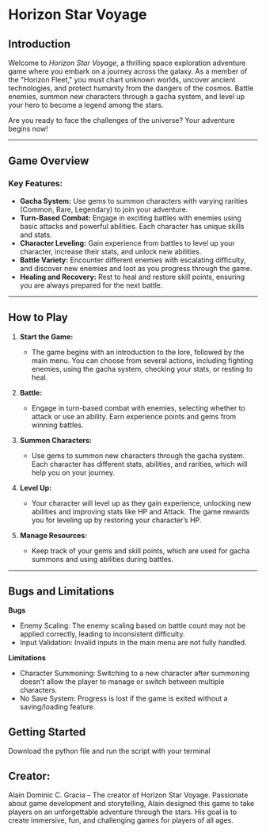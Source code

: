 # Horizon Star Voyage

## Introduction

Welcome to *Horizon Star Voyage*, a thrilling space exploration adventure game where you embark on a journey across the galaxy. As a member of the "Horizon Fleet," you must chart unknown worlds, uncover ancient technologies, and protect humanity from the dangers of the cosmos. Battle enemies, summon new characters through a gacha system, and level up your hero to become a legend among the stars.

Are you ready to face the challenges of the universe? Your adventure begins now!

---

## Game Overview

### Key Features:

- **Gacha System:** Use gems to summon characters with varying rarities (Common, Rare, Legendary) to join your adventure.
- **Turn-Based Combat:** Engage in exciting battles with enemies using basic attacks and powerful abilities. Each character has unique skills and stats.
- **Character Leveling:** Gain experience from battles to level up your character, increase their stats, and unlock new abilities.
- **Battle Variety:** Encounter different enemies with escalating difficulty, and discover new enemies and loot as you progress through the game.
- **Healing and Recovery:** Rest to heal and restore skill points, ensuring you are always prepared for the next battle.

---

## How to Play

1. **Start the Game:**
   - The game begins with an introduction to the lore, followed by the main menu. You can choose from several actions, including fighting enemies, using the gacha system, checking your stats, or resting to heal.

2. **Battle:**
   - Engage in turn-based combat with enemies, selecting whether to attack or use an ability. Earn experience points and gems from winning battles.

3. **Summon Characters:**
   - Use gems to summon new characters through the gacha system. Each character has different stats, abilities, and rarities, which will help you on your journey.

4. **Level Up:**
   - Your character will level up as they gain experience, unlocking new abilities and improving stats like HP and Attack. The game rewards you for leveling up by restoring your character’s HP.

5. **Manage Resources:**
   - Keep track of your gems and skill points, which are used for gacha summons and using abilities during battles. 

---

## Bugs and Limitations
**Bugs**
- Enemy Scaling: The enemy scaling based on battle count may not be applied correctly, leading to inconsistent difficulty.
- Input Validation: Invalid inputs in the main menu are not fully handled.

**Limitations**
- Character Summoning: Switching to a new character after summoning doesn't allow the player to manage or switch between multiple characters.
- No Save System: Progress is lost if the game is exited without a saving/loading feature.

## Getting Started
Download the python file and run the script with your terminal

## Creator:
Alain Dominic C. Gracia – The creator of Horizon Star Voyage.
Passionate about game development and storytelling, Alain designed this game to take players on an unforgettable adventure through the stars. His goal is to create immersive, fun, and challenging games for players of all ages.

